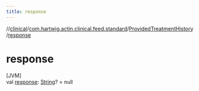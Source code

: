 ```yaml
---
title: response
---
```

//[clinical](../../../index.html)/[com.hartwig.actin.clinical.feed.standard](../index.html)/[ProvidedTreatmentHistory](index.html)/[response](response.html)



# response



[JVM]\
val [response](response.html): [String](https://kotlinlang.org/api/latest/jvm/stdlib/kotlin/-string/index.html)? = null




